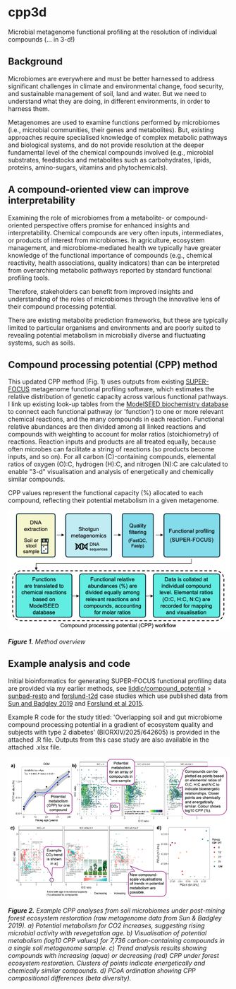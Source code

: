 # cpp3d
Microbial metagenome functional profiling at the resolution of individual compounds (... in 3-d!)

## Background
Microbiomes are everywhere and must be better harnessed to address significant challenges in climate and environmental change, food security, and sustainable management of soil, land and water. But we need to understand what they are doing, in different environments, in order to harness them.

Metagenomes are used to examine functions performed by microbiomes (i.e., microbial communities, their genes and metabolites). But, existing approaches require specialised knowledge of complex metabolic pathways and biological systems, and do not provide resolution at the deeper fundamental level of the chemical compounds involved (e.g., microbial substrates, feedstocks and metabolites such as carbohydrates, lipids, proteins, amino-sugars, vitamins and phytochemicals).

## A compound-oriented view can improve interpretability
Examining the role of microbiomes from a metabolite- or compound-oriented perspective offers promise for enhanced insights and interpretability. Chemical compounds are very often inputs, intermediates, or products of interest from microbiomes. In agriculture, ecosystem management, and microbiome-mediated health we typically have greater knowledge of the functional importance of compounds (e.g., chemical reactivity, health associations, quality indicators) than can be interpreted from overarching metabolic pathways reported by standard functional profiling tools. 

Therefore, stakeholders can benefit from improved insights and understanding of the roles of microbiomes through the innovative lens of their compound processing potential.

There are existing metabolite prediction frameworks, but these are typically limited to particular organisms and environments and are poorly suited to revealing potential metabolism in microbially diverse and fluctuating systems, such as soils.

## Compound processing potential (CPP) method

This updated CPP method (Fig. 1) uses outputs from existing [SUPER-FOCUS](https://github.com/metageni/SUPER-FOCUS) metagenome functional profiling software, which estimates the relative distribution of genetic capacity across various functional pathways. I link up existing look-up tables from the [ModelSEED biochemistry database](https://github.com/ModelSEED/ModelSEEDDatabase/tree/master/Biochemistry) to connect each functional pathway (or 'function') to one or more relevant chemical reactions, and the many compounds in each reaction. Functional relative abundances are then divided among all linked reactions and compounds with weighting to account for molar ratios (stoichiometry) of reactions.  Reaction inputs and products are all treated equally, because often microbes can facilitate a string of reactions (so products become inputs, and so on). For all carbon (C)-containing compounds, elemental ratios of oxygen (O):C, hydrogen (H):C, and nitrogen (N):C are calculated to enable "3-d" visualisation and analysis of energetically and chemically similar compounds. 

CPP values represent the functional capacity (%) allocated to each compound, reflecting their potential metabolism in a given metagenome.

![cpp3d method overview](/ancillary-files/Figure1-CPP-method-update_Soil-or-stool.png)

_**Figure 1.** Method overview_

## Example analysis and code

Initial bioinformatics for generating SUPER-FOCUS functional profiling data are provided via my earlier methods, see [liddic/compound_potential](https://github.com/liddic/compound_potential) > [sunbad-resto](https://github.com/liddic/compound_potential/tree/main/sunbad-resto) and [forslund-t2d](https://github.com/liddic/compound_potential/tree/main/forslund-t2d) case studies which use published data from [Sun and Badgley 2019](https://doi.org/10.1016/j.soilbio.2019.05.004) and [Forslund et al 2015](https://doi.org/10.1038/nature15766).

Example R code for the study titled: 'Overlapping soil and gut microbiome compound processing potential in a gradient of ecosystem quality and subjects with type 2 diabetes' (BIORXIV/2025/642605) is provided in the attached .R file. Outputs from this case study are also available in the attached .xlsx file.

![Example analyses](/ancillary-files/Figure2-Example-analyses.png)

_**Figure 2.** Example CPP analyses from soil microbiomes under post-mining forest ecosystem restoration (raw metagenome data from Sun & Badgley 2019). a) Potential metabolism for CO2 increases, suggesting rising microbial activity with revegetation age. b) Visualisation of potential metabolism (log10 CPP values) for 7,736 carbon-containing compounds in a single soil metagenome sample. c) Trend analysis results showing compounds with increasing (aqua) or decreasing (red) CPP under forest ecosystem restoration. Clusters of points indicate energetically and chemically similar compounds. d) PCoA ordination showing CPP compositional differences (beta diversity)._

